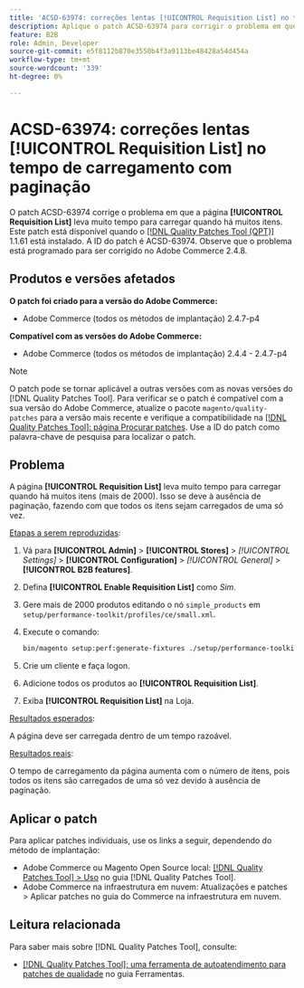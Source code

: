 ```yaml
---
title: 'ACSD-63974: correções lentas [!UICONTROL Requisition List] no tempo de carregamento com paginação'
description: Aplique o patch ACSD-63974 para corrigir o problema em que a página [!UICONTROL Requisition List] leva muito tempo para carregar quando há muitos itens.
feature: B2B
role: Admin, Developer
source-git-commit: e5f8112b870e3550b4f3a9113be48428a54d454a
workflow-type: tm+mt
source-wordcount: '339'
ht-degree: 0%

---
```



# ACSD-63974: correções lentas [!UICONTROL Requisition List] no tempo de carregamento com paginação

O patch ACSD-63974 corrige o problema em que a página **[!UICONTROL Requisition List]** leva muito tempo para carregar quando há muitos itens. Este patch está disponível quando o [[!DNL Quality Patches Tool (QPT)]](/help/tools/quality-patches-tool/quality-patches-tool-to-self-serve-quality-patches.md) 1.1.61 está instalado. A ID do patch é ACSD-63974. Observe que o problema está programado para ser corrigido no Adobe Commerce 2.4.8.

## Produtos e versões afetados

**O patch foi criado para a versão do Adobe Commerce:**

* Adobe Commerce (todos os métodos de implantação) 2.4.7-p4

**Compatível com as versões do Adobe Commerce:**

* Adobe Commerce (todos os métodos de implantação) 2.4.4 - 2.4.7-p4

>[!NOTE]
>
>O patch pode se tornar aplicável a outras versões com as novas versões do [!DNL Quality Patches Tool]. Para verificar se o patch é compatível com a sua versão do Adobe Commerce, atualize o pacote `magento/quality-patches` para a versão mais recente e verifique a compatibilidade na [[!DNL Quality Patches Tool]: página Procurar patches](https://experienceleague.adobe.com/tools/commerce-quality-patches/index.html). Use a ID do patch como palavra-chave de pesquisa para localizar o patch.

## Problema

A página **[!UICONTROL Requisition List]** leva muito tempo para carregar quando há muitos itens (mais de 2000). Isso se deve à ausência de paginação, fazendo com que todos os itens sejam carregados de uma só vez.

<u>Etapas a serem reproduzidas</u>:

1. Vá para **[!UICONTROL Admin]** > **[!UICONTROL Stores]** > *[!UICONTROL Settings]* > **[!UICONTROL Configuration]** > *[!UICONTROL General]* > **[!UICONTROL B2B features]**.
1. Defina **[!UICONTROL Enable Requisition List]** como *Sim*.
1. Gere mais de 2000 produtos editando o nó `simple_products` em `setup/performance-toolkit/profiles/ce/small.xml`.
1. Execute o comando:

   ```bash
   bin/magento setup:perf:generate-fixtures ./setup/performance-toolkit/profiles/ce/small.xml
   ```

1. Crie um cliente e faça logon.
1. Adicione todos os produtos ao **[!UICONTROL Requisition List]**.
1. Exiba **[!UICONTROL Requisition List]** na Loja.


<u>Resultados esperados</u>:

A página deve ser carregada dentro de um tempo razoável.


<u>Resultados reais</u>:

O tempo de carregamento da página aumenta com o número de itens, pois todos os itens são carregados de uma só vez devido à ausência de paginação.

## Aplicar o patch

Para aplicar patches individuais, use os links a seguir, dependendo do método de implantação:

* Adobe Commerce ou Magento Open Source local: [[!DNL Quality Patches Tool] > Uso](/help/tools/quality-patches-tool/usage.md) no guia [!DNL Quality Patches Tool].
* Adobe Commerce na infraestrutura em nuvem: Atualizações e patches > Aplicar patches no guia do Commerce na infraestrutura em nuvem.

## Leitura relacionada

Para saber mais sobre [!DNL Quality Patches Tool], consulte:

* [[!DNL Quality Patches Tool]: uma ferramenta de autoatendimento para patches de qualidade](/help/tools/quality-patches-tool/quality-patches-tool-to-self-serve-quality-patches.md) no guia Ferramentas.
